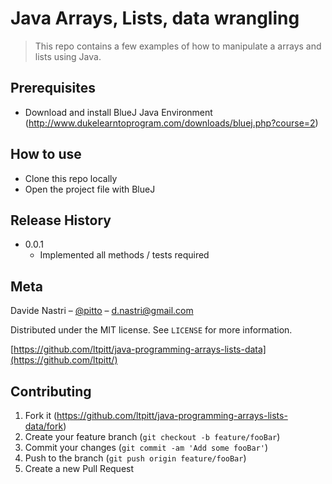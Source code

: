 # Java Arrays, Lists, data wrangling
> This repo contains a few examples of how to manipulate a arrays and lists using Java.  

## Prerequisites

- Download and install BlueJ Java Environment (http://www.dukelearntoprogram.com/downloads/bluej.php?course=2)

## How to use

- Clone this repo locally
- Open the project file with BlueJ

## Release History

* 0.0.1
    * Implemented all methods / tests required

## Meta

Davide Nastri – [@pitto](https://twitter.com/pitto) – d.nastri@gmail.com

Distributed under the MIT license. See ``LICENSE`` for more information.

[https://github.com/ltpitt/java-programming-arrays-lists-data](https://github.com/ltpitt/)

## Contributing

1. Fork it (<https://github.com/ltpitt/java-programming-arrays-lists-data/fork>)
2. Create your feature branch (`git checkout -b feature/fooBar`)
3. Commit your changes (`git commit -am 'Add some fooBar'`)
4. Push to the branch (`git push origin feature/fooBar`)
5. Create a new Pull Request
